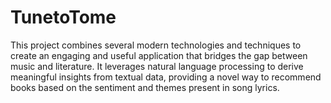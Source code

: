 # TunetoTome
This project combines several modern technologies and techniques to create an engaging and useful application that bridges the gap between music and literature. It leverages natural language processing to derive meaningful insights from textual data, providing a novel way to recommend books based on the sentiment and themes present in song lyrics.
